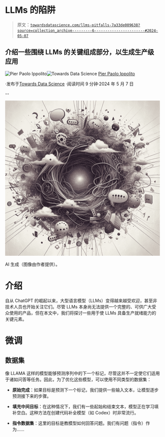 # LLMs 的陷阱

> 原文：[`towardsdatascience.com/llms-pitfalls-7a33de009638?source=collection_archive---------6-----------------------#2024-05-07`](https://towardsdatascience.com/llms-pitfalls-7a33de009638?source=collection_archive---------6-----------------------#2024-05-07)

## 介绍一些围绕 LLMs 的关键组成部分，以生成生产级应用

[](https://pierpaoloippolito28.medium.com/?source=post_page---byline--7a33de009638--------------------------------)![Pier Paolo Ippolito](https://pierpaoloippolito28.medium.com/?source=post_page---byline--7a33de009638--------------------------------)[](https://towardsdatascience.com/?source=post_page---byline--7a33de009638--------------------------------)![Towards Data Science](https://towardsdatascience.com/?source=post_page---byline--7a33de009638--------------------------------) [Pier Paolo Ippolito](https://pierpaoloippolito28.medium.com/?source=post_page---byline--7a33de009638--------------------------------)

·发布于[Towards Data Science](https://towardsdatascience.com/?source=post_page---byline--7a33de009638--------------------------------) ·阅读时间 9 分钟·2024 年 5 月 7 日

--

![](img/ccd96f625ecac5b4f9c80a8b6fe5b2b9.png)

AI 生成（图像由作者提供）。

# 介绍

自从 ChatGPT 的崛起以来，大型语言模型（LLMs）变得越来越受欢迎，甚至非技术人员也开始关注它们。尽管 LLMs 本身尚无法提供一个完整的、可供广大受众使用的产品，但在本文中，我们将探讨一些用于使 LLMs 具备生产就绪能力的关键元素。

# 微调

## 数据集

像 LLAMA 这样的模型能够预测序列中的下一个标记，尽管这并不一定使它们适用于诸如问答等任务。因此，为了优化这些模型，可以使用不同类型的数据集：

+   **原始完成**：如果目标是预测下一个标记，我们提供一些输入文本，让模型逐步预测接下来的步骤。

+   **填充中间目标**：在这种情况下，我们有一些起始和结束文本，模型正在学习填补空白。这种方法在创建代码补全模型（如 Codex）时非常流行。

+   **指令数据集**：这里的目标是教模型如何回答问题。我们有问题（指令）作为……

